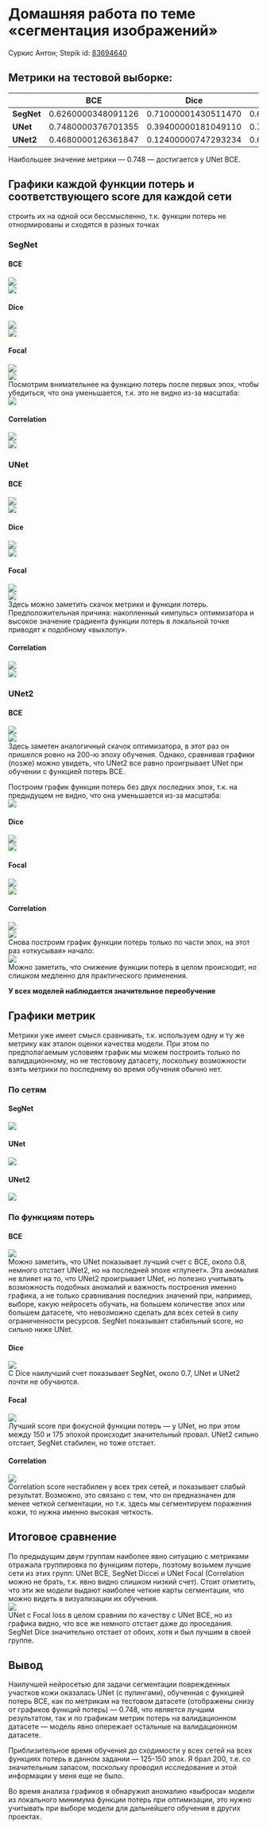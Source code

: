 # Домашняя работа по теме &laquo;сегментация изображений&raquo;

Суркис Антон; Stepik id: [83694640](https://stepik.org/users/83694640)

## Метрики на тестовой выборке:
|   | BCE | Dice | Focal | Correlation |
|---|---|---|---|---|
| **SegNet** | 0.6260000348091126 | 0.71000001430511470 | 0.6860000133514405 | 0.41400000751018523 |
| **UNet**   | 0.7480000376701355 | 0.39400000181049110 | 0.7200000286102295 | 0.49800001978874210 |
| **UNet2**  | 0.4680000126361847 | 0.12400000747293234 | 0.6040000259876251 | 0.43800000548362733 |

Наибольшее значение метрики &mdash; 0.748 &mdash; достигается у UNet BCE.

## Графики каждой функции потерь и соответствующего score для каждой сети
строить их на одной оси бессмысленно, т.к. функции потерь не отнормированы и сходятся в разных точках

### SegNet
#### BCE
![](diag/segnet_bce_loss.svg)  
![](diag/segnet_bce_score.svg)
#### Dice
![](diag/segnet_dice_loss.svg)  
![](diag/segnet_dice_score.svg)
#### Focal
![](diag/segnet_focal_loss.svg)  
![](diag/segnet_focal_score.svg)  
Посмотрим внимательнее на функцию потерь после первых эпох, чтобы убедиться, что она уменьшается, т.к. это не видно из-за масштаба:  
![](diag/segnet_focal_loss_subset.svg)
#### Correlation
![](diag/segnet_correlation_loss.svg)  
![](diag/segnet_correlation_score.svg)

### UNet
#### BCE
![](diag/unet_bce_loss.svg)  
![](diag/unet_bce_score.svg)
#### Dice
![](diag/unet_dice_loss.svg)  
![](diag/unet_dice_score.svg)
#### Focal
![](diag/unet_focal_loss.svg)  
![](diag/unet_focal_score.svg)  
Здесь можно заметить скачок метрики и функции потерь.
Предположительная причина: накопленный &laquo;импульс&raquo; оптимизатора
и высокое значение градиента функции потерь в локальной точке приводят к подобному &laquo;выхлопу&raquo;.

#### Correlation
![](diag/unet_correlation_loss.svg)  
![](diag/unet_correlation_score.svg)

### UNet2
#### BCE
![](diag/unet2_bce_loss.svg)  
![](diag/unet2_bce_score.svg)  
Здесь заметен аналогичный скачок оптимизатора, в этот раз он пришелся ровно на 200-ю эпоху обучения.
Однако, сравнивая графики (позже) можно увидеть, что UNet2 все равно проигрывает UNet при обучении с функцией потерь BCE.

Построим график функции потерь без двух последних эпох,
т.к. на предыдущем не видно, что она уменьшается из-за масштаба:  
![](diag/unet2_bce_loss_subset.svg)
#### Dice
![](diag/unet2_dice_loss.svg)  
![](diag/unet2_dice_score.svg)
#### Focal
![](diag/unet2_focal_loss.svg)  
![](diag/unet2_focal_score.svg)
#### Correlation
![](diag/unet2_correlation_loss.svg)  
![](diag/unet2_correlation_score.svg)  
Снова построим график функции потерь только по части эпох,
на этот раз &laquo;откусывая&raquo; начало:  
![](diag/unet2_correlation_loss_subset.svg)  
Можно заметить, что снижение функции потерь в целом происходит,
но слишком медленно для практического применения.

**У всех моделей наблюдается значительное переобучение**

## Графики метрик
Метрики уже имеет смысл сравнивать, т.к. используем одну и ту же метрику как эталон оценки качества модели.
При этом по предполагаемым условиям график мы можем построить только по валидационному,
но не тестовому датасету, поскольку возможности взять метрики по последнему во время обучения обычно нет.

### По сетям
#### SegNet
![](diag/segnet_score.svg)
#### UNet
![](diag/unet_score.svg)
#### UNet2
![](diag/unet2_score.svg)

### По функциям потерь
#### BCE
![](diag/bce_score.svg)  
Можно заметить, что UNet показывает лучший счет с BCE, около 0.8,
немного отстает UNet2, но на последней эпохе &laquo;глупеет&raquo;.
Эта аномалия не влияет на то, что UNet2 проигрывает UNet,
но полезно учитывать возможность подобных аномалий и важность построения именно графика,
а не только сравнивания последних значений при, например, выборе, какую нейросеть обучать,
на большем количестве эпох или большем датасете,
что невозможно сделать для всех сетей в силу ограниченности ресурсов.
SegNet показывает стабильный score, но сильно ниже UNet.
#### Dice
![](diag/dice_score.svg)  
С Dice наилучший счет показывает SegNet, около 0.7,
UNet и UNet2 почти не обучаются.
#### Focal
![](diag/focal_score.svg)  
Лучший score при фокусной функции потерь &mdash; у UNet, но при этом между 150 и 175 эпохой происходит значительный провал.
UNet2 сильно отстает, SegNet стабилен, но тоже отстает.
#### Correlation
![](diag/correlation_score.svg)  
Correlation score нестабилен у всех трех сетей, и показывает слабый результат.
Возможно, это связано с тем, что он предназначен для менее четкой сегментации,
но т.к. здесь мы сегментируем поражения кожи, то нужна именно высокая четкость.

## Итоговое сравнение
По предыдущим двум группам наиболее явно ситуацию с метриками отражала группировка по функциям потерь,
поэтому возьмем лучшие сети из этих групп: UNet BCE, SegNet Diccei и UNet Focal
(Correlation можно не брать, т.к. явно видно слишком низкий счет).
Стоит отметить, что эти же модели выдают наиболее четкие карты сегментации,
что можно видеть в визуализации их обучения.  
![](diag/best_score.svg)  
UNet с Focal loss в целом сравним по качеству с UNet BCE,
но из графика видно, что все же немного отстает даже до проседания.
SegNet Dice значительно отстает от обоих, хотя и был лучшим в своей группе.

## Вывод
Наилучшей нейросетью для задачи сегментации поврежденных участков кожи оказалась UNet (с пулингами),
обученная с функцией потерь BCE, как по метрикам на тестовом датасете (отображены снизу от графиков функций потерь) &mdash; 0.748,
что является лучшим результатом, так и по графикам метрик потерь на валидационном датасете
&mdash; модель явно опережает остальные на валидационном датасете.

Приблизительное время обучения до сходимости у всех сетей на всех функциях потерь в данном задании
&mdash; 125-150 эпох. Я брал 200, т.е. со значительным запасом, поскольку проводил исследование и этой информации у меня еще не было.

Во время анализа графиков я обнаружил аномалию &laquo;выброса&raquo; модели из локального минимума функции потерь при оптимизации,
это нужно учитывать при выборе модели для дальнейшего обучения в других проектах.